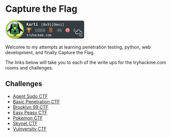 # Capture the Flag

![](/images/Karti.png)

Welcome to my attempts at learning penetration testing, python, web development, and finally Capture the Flag.

The links below will take you to each of the write ups for the tryhackme.com rooms and challenges.
 
## Challenges

* [Agent Sudo CTF](/tryhackme/agentsudoctf.md)
* [Basic Penetration CTF](/tryhackme/basic_pentesting.md)
* [Brooklyn 99 CTF](/tryhackme/brooklyn99.md)
* [Easy Peasy CTF](/tryhackme/easy_peasy.md)
* [Pokemon CTF](/tryhackme/pokemon.md)
* [Skynet CTF](/tryhackme/skynet.md)
* [Vulnversity CTF](/tryhackme/vulnversity.md)


